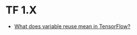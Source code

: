 # TF 1.X

- [What does variable reuse mean in TensorFlow?](https://medium.com/@hideyuki/what-does-variable-reuse-mean-in-tensorflow-40e86535026b)
